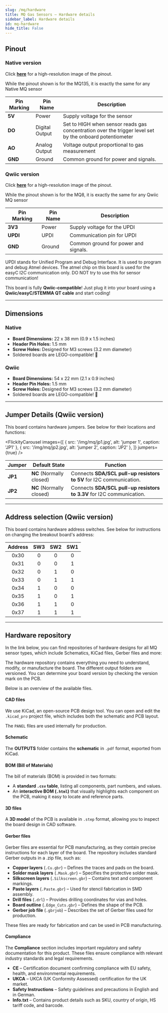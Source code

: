 ```yaml
---
slug: /mq/hardware 
title: MQ Gas Sensors – Hardware details
sidebar_label: Hardware details
id: mq-hardware 
hide_title: False
---
```


## Pinout

### Native version

<CenteredImage src="/img/mq/pinout_native.webp" alt="MQ Native pinout" />

Click [**here**](/img/mq/pinout_native.webp) for a high-resolution image of the pinout.

<InfoBox>While the pinout shown is for the MQ135, it is exactly the same for any Native MQ sensor</InfoBox>

| Pin Marking | Pin Name | Description                                     |
| ----------- | -------- | ----------------------------------------------- |
| **5V**      | Power    | Supply voltage for the sensor                   |
| **DO**    | Digital Output    | Set to HIGH when sensor reads gas concentration over the trigger level set by the onboard potentiometer                    |
| **AO**      | Analog Output    | Voltage output proportional to gas measurement                  |
| **GND**     | Ground   | Common ground for power and signals.            |


### Qwiic version

<CenteredImage src="/img/mq/pinout_qwiic.png" alt="MQ Qwiic pinout" />

Click [**here**](/img/mq/pinout_qwiic.png) for a high-resolution image of the pinout.

<InfoBox>While the pinout shown is for the MQ8, it is exactly the same for any Qwiic MQ sensor</InfoBox>

| Pin Marking | Pin Name | Description                                     |
| ----------- | -------- | ----------------------------------------------- |
| **3V3**     | Power    | Supply voltage for the UPDI                     |
| **UPDI**    | UPDI     | Communication pin for UPDI                      |
| **GND**     | Ground   | Common ground for power and signals.            |

<WarningBox>UPDI stands for Unified Program and Debug Interface. It is used to program and debug Atmel devices. The atmel chip on this board is used for the easyC I2C communication only. DO NOT try to use this for sensor communication!</WarningBox>


<CenteredImage src="/img/easyc_transparent.png" alt="EasyC/qwiic cable" width="550px" />
 
<InfoBox> This board is fully **Qwiic-compatible**! Just plug it into your board using a **Qwiic/easyC/STEMMA QT cable** and start coding! </InfoBox>

<QuickLink 
  title="Qwiic (formerly easyC) details and specifications" 
  description="Learn about hardware specifications, compatibility, and usage of the Qwiic connector." 
  url="/qwiic" 
/>


---

## Dimensions 

### Native

- **Board Dimensions:** 22 x 38 mm (0.9 x 1.5 inches)
- **Header Pin Holes:** 1.5 mm  
- **Screw Holes:** Designed for M3 screws (3.2 mm diameter)  
- Soldered boards are LEGO-compatible! 🧱 

### Qwiic

- **Board Dimensions:** 54 x 22 mm (2.1 x 0.9 inches)  
- **Header Pin Holes:** 1.5 mm  
- **Screw Holes:** Designed for M3 screws (3.2 mm diameter)  
- Soldered boards are LEGO-compatible! 🧱

---

## Jumper Details (Qwiic version)

This board contains hardware jumpers. See below for their locations and functions:

<FlickityCarousel
  images={[
    { src: '/img/mq/jp1.jpg', alt: 'jumper 1', caption: 'JP1' },
    { src: '/img/mq/jp2.jpg', alt: 'jumper 2', caption: 'JP2' },
  ]}
  jumpers={true}
/>

| Jumper  | Default State            | Function                                                                                                      |
| ------- | ------------------------ | ------------------------------------------------------------------------------------------------------------- |
| **JP1** | **NC** (Normally closed) |  Connects **SDA/SCL pull-up resistors to 5V** for I2C communication.                                             |
| **JP2** | **NC** (Normally closed) | Connects **SDA/SCL pull-up resistors to 3.3V** for I2C communication.                                      |

---

## Address selection (Qwiic version)

This board contains hardware address switches. See below for instructions on changing the breakout board's address:

<CenteredImage src="/img/mq/address.jpg" alt="MQ adresses" />

| Address |  SW3  |  SW2  |  SW1  |
| :-----: | :---: | :---: | :---: |
|  0x30   |   0   |   0   |   0   |
|  0x31   |   0   |   0   |   1   |
|  0x32   |   0   |   1   |   0   |
|  0x33   |   0   |   1   |   1   |
|  0x34   |   1   |   0   |   0   |
|  0x35   |   1   |   0   |   1   |
|  0x36   |   1   |   1   |   0   |
|  0x37   |   1   |   1   |   1   |

---

## Hardware repository

In the link below, you can find repositories of hardware designs for all MQ sensor types, which include Schematics, KiCad files, Gerber files and more:

<QuickLink 
  title="MQ Sensors Hardware Design" 
  description="GitHub hardware repositories for all MQ sensors"
  url="https://github.com/orgs/SolderedElectronics/repositories?language=&q=mq+sensor+hardware&sort=&type=all" 
/> 

The hardware repository contains everything you need to understand, modify, or manufacture the board. The different output folders are versioned. You can determine your board version by checking the version mark on the PCB.

Below is an overview of the available files.  

#### CAD files

We use KiCad, an open-source PCB design tool. You can open and edit the `.kicad_pro` project file, which includes both the schematic and PCB layout.  

The `PANEL` files are used internally for production.  

#### Schematic

The **OUTPUTS** folder contains the **schematic** in `.pdf` format, exported from KiCad.

#### BOM (Bill of Materials)

The bill of materials (BOM) is provided in two formats:  

- A **standard `.csv` table**, listing all components, part numbers, and values.  
- An **interactive BOM (`.html`)** that visually highlights each component on the PCB, making it easy to locate and reference parts.  

#### 3D files

A **3D model** of the PCB is available in `.step` format, allowing you to inspect the board design in CAD software.  

#### Gerber files 

Gerber files are essential for PCB manufacturing, as they contain precise instructions for each layer of the board. The repository includes standard Gerber outputs in a .zip file, such as:  

- **Copper layers** (`.Cu.gbr`) – Defines the traces and pads on the board.  
- **Solder mask layers** (`.Mask.gbr`) – Specifies the protective solder mask.  
- **Silkscreen layers** (`.Silkscreen.gbr`) – Contains text and component markings.  
- **Paste layers** (`.Paste.gbr`) – Used for stencil fabrication in SMD assembly.  
- **Drill files** (`.drl`) – Provides drilling coordinates for vias and holes.  
- **Board outline** (`.Edge_Cuts.gbr`) – Defines the shape of the PCB.  
- **Gerber job file** (`.gbrjob`) – Describes the set of Gerber files used for production.  

These files are ready for fabrication and can be used in PCB manufacturing.

#### Compliance

The **Compliance** section includes important regulatory and safety documentation for this product. These files ensure compliance with relevant industry standards and legal requirements.

- **CE** – Certification document confirming compliance with EU safety, health, and environmental requirements.  
- **UKCA** – UKCA (UK Conformity Assessed) certification for the UK market.  
- **Safety Instructions** – Safety guidelines and precautions in English and in German.
- **Info.txt** – Contains product details such as SKU, country of origin, HS tariff code, and barcode.